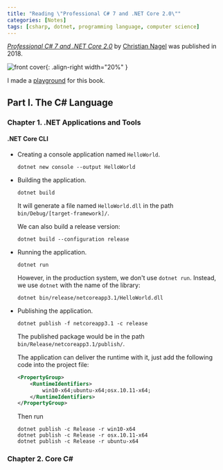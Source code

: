 ```yaml
---
title: "Reading \"Professional C# 7 and .NET Core 2.0\""
categories: [Notes]
tags: [csharp, dotnet, programming language, computer science]
---
```


[*Professional C# 7 and .NET Core 2.0*](https://www.wiley.com/en-us/Professional+C%23+7+and+NET+Core+2+0-p-9781119449270) by [Christian Nagel](https://csharp.christiannagel.com/) was published in 2018.

![front cover](https://media.wiley.com/product_data/coverImage300/78/11194492/1119449278.jpg){: .align-right width="20%" }

I made a [playground](https://github.com/ngzhio/pro-csharp7) for this book.

## Part I. The C# Language

### Chapter 1. .NET Applications and Tools

#### .NET Core CLI

- Creating a console application named `HelloWorld`.

    ```shell
    dotnet new console --output HelloWorld
    ```

- Building the application.

    ```shell
    dotnet build
    ```

    It will generate a file named `HelloWorld.dll` in the path `bin/Debug/[target-framework]/`.

    We can also build a release version:

    ```shell
    dotnet build --configuration release
    ```

- Running the application.

    ```shell
    dotnet run
    ```

    However, in the production system, we don't use `dotnet run`. Instead, we use `dotnet` with the name of the library:

    ```shell
    dotnet bin/release/netcoreapp3.1/HelloWorld.dll
    ```

- Publishing the application.

    ```shell
    dotnet publish -f netcoreapp3.1 -c release
    ```

    The published package would be in the path `bin/Release/netcoreapp3.1/publish/`.

    The application can deliver the runtime with it, just add the following code into the project file:

    ```xml
    <PropertyGroup>
        <RuntimeIdentifiers>
            win10-x64;ubuntu-x64;osx.10.11-x64;
        </RuntimeIdentifiers>
    </PropertyGroup>
    ```

    Then run

    ```shell
    dotnet publish -c Release -r win10-x64
    dotnet publish -c Release -r osx.10.11-x64
    dotnet publish -c Release -r ubuntu-x64
    ```

### Chapter 2. Core C\#
